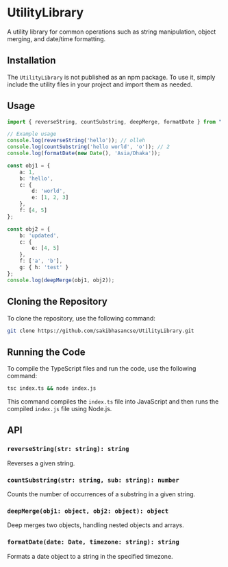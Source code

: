 # UtilityLibrary

A utility library for common operations such as string manipulation, object merging, and date/time formatting.

## Installation

The `UtilityLibrary` is not published as an npm package. To use it, simply include the utility files in your project and import them as needed.

## Usage

```typescript
import { reverseString, countSubstring, deepMerge, formatDate } from "./UtilityLibrary";

// Example usage
console.log(reverseString('hello')); // olleh
console.log(countSubstring('hello world', 'o')); // 2
console.log(formatDate(new Date(), 'Asia/Dhaka'));

const obj1 = {
    a: 1,
    b: 'hello',
    c: {
        d: 'world',
        e: [1, 2, 3]
    },
    f: [4, 5]
};

const obj2 = {
    b: 'updated',
    c: {
        e: [4, 5]
    },
    f: ['a', 'b'],
    g: { h: 'test' }
};
console.log(deepMerge(obj1, obj2));
```


## Cloning the Repository

To clone the repository, use the following command:

```bash
git clone https://github.com/sakibhasancse/UtilityLibrary.git
```


## Running the Code

To compile the TypeScript files and run the code, use the following command:

```bash
tsc index.ts && node index.js
```

This command compiles the `index.ts` file into JavaScript and then runs the compiled `index.js` file using Node.js.


## API

### `reverseString(str: string): string`

Reverses a given string.

### `countSubstring(str: string, sub: string): number`

Counts the number of occurrences of a substring in a given string.

### `deepMerge(obj1: object, obj2: object): object`

Deep merges two objects, handling nested objects and arrays.

### `formatDate(date: Date, timezone: string): string`

Formats a date object to a string in the specified timezone.




